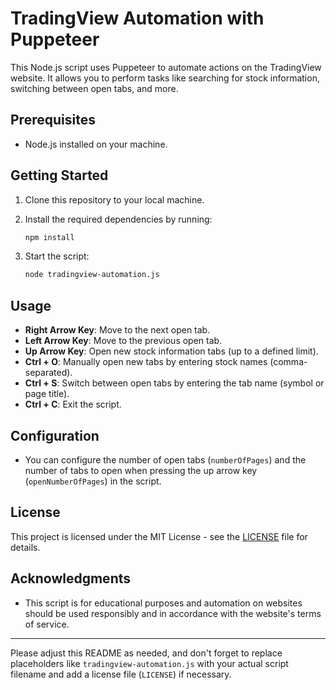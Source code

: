 
# TradingView Automation with Puppeteer

This Node.js script uses Puppeteer to automate actions on the TradingView website. It allows you to perform tasks like searching for stock information, switching between open tabs, and more.

## Prerequisites

- Node.js installed on your machine.

## Getting Started

1. Clone this repository to your local machine.

2. Install the required dependencies by running:

   ```bash
   npm install
   ```

3. Start the script:

   ```bash
   node tradingview-automation.js
   ```

## Usage

- **Right Arrow Key**: Move to the next open tab.
- **Left Arrow Key**: Move to the previous open tab.
- **Up Arrow Key**: Open new stock information tabs (up to a defined limit).
- **Ctrl + O**: Manually open new tabs by entering stock names (comma-separated).
- **Ctrl + S**: Switch between open tabs by entering the tab name (symbol or page title).
- **Ctrl + C**: Exit the script.

## Configuration

- You can configure the number of open tabs (`numberOfPages`) and the number of tabs to open when pressing the up arrow key (`openNumberOfPages`) in the script.

## License

This project is licensed under the MIT License - see the [LICENSE](LICENSE) file for details.

## Acknowledgments

- This script is for educational purposes and automation on websites should be used responsibly and in accordance with the website's terms of service.

---

Please adjust this README as needed, and don't forget to replace placeholders like `tradingview-automation.js` with your actual script filename and add a license file (`LICENSE`) if necessary.
